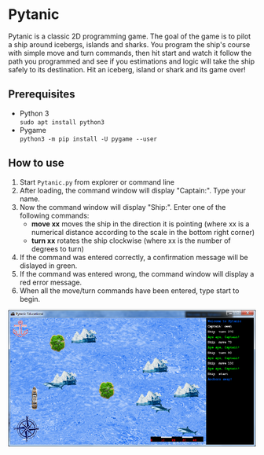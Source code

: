 # Pytanic
Pytanic is a classic 2D programming game. The goal of the game is to pilot a ship around icebergs, islands and sharks. You program the ship's course with simple move and turn commands, then hit start and watch it follow the path you programmed and see if you estimations and logic will take the ship safely to its destination. Hit an iceberg, island or shark and its game over!

## Prerequisites
* Python 3  
`sudo apt install python3`
* Pygame  
`python3 -m pip install -U pygame --user`

## How to use
1. Start `Pytanic.py` from explorer or command line
1. After loading, the command window will display "Captain:". Type your name.
1. Now the command window will display "Ship:". Enter one of the following commands:
   * **move xx** moves the ship in the direction it is pointing (where xx is a numerical distance according to the scale in the bottom right corner)
   * **turn xx** rotates the ship clockwise (where xx is the number of degrees to turn)
1. If the command was entered correctly, a confirmation message will be dislayed in green.
1. If the command was entered wrong, the command window will display a red error message.
1. When all the move/turn commands have been entered, type start to begin.

![Main game screen](screenshots/game_running.png)
